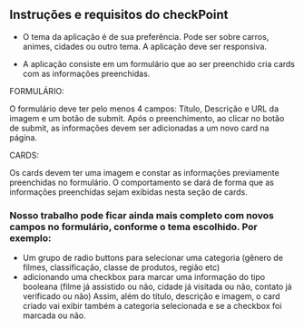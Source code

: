 ## Instruções e requisitos do checkPoint
	
- O tema da aplicação é de sua preferência. Pode ser sobre carros, animes, cidades ou outro tema. A aplicação deve ser responsiva.

- A aplicação consiste em um formulário que ao ser preenchido cria cards com as informações preenchidas.


FORMULÁRIO: 

O formulário deve ter pelo menos 4 campos: Título, Descrição e URL da imagem e um botão de submit.
Após o preenchimento, ao clicar no botão de submit, as informações devem ser adicionadas a um novo card na página.

CARDS:

Os cards devem ter uma imagem e constar as informações previamente preenchidas no formulário. O comportamento se dará de 
forma que as informações preenchidas sejam exibidas nesta seção de cards.

### Nosso trabalho pode ficar ainda mais completo com novos campos no formulário, conforme o tema escolhido. Por exemplo:
- Um grupo de radio buttons para selecionar uma categoria (gênero de filmes, classificação, classe de produtos, região etc)
- adicionando uma checkbox para marcar uma informação do tipo booleana (filme já assistido ou não, cidade já visitada ou não, contato já verificado ou não)
Assim, além do título, descrição e imagem, o card criado vai exibir também a categoria selecionada e se a checkbox foi marcada ou não.

